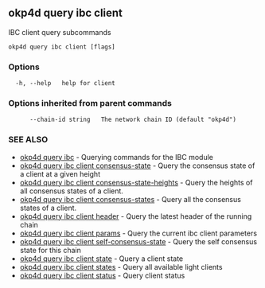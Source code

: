 ## okp4d query ibc client

IBC client query subcommands

```
okp4d query ibc client [flags]
```

### Options

```
  -h, --help   help for client
```

### Options inherited from parent commands

```
      --chain-id string   The network chain ID (default "okp4d")
```

### SEE ALSO

* [okp4d query ibc](okp4d_query_ibc.md)	 - Querying commands for the IBC module
* [okp4d query ibc client consensus-state](okp4d_query_ibc_client_consensus-state.md)	 - Query the consensus state of a client at a given height
* [okp4d query ibc client consensus-state-heights](okp4d_query_ibc_client_consensus-state-heights.md)	 - Query the heights of all consensus states of a client.
* [okp4d query ibc client consensus-states](okp4d_query_ibc_client_consensus-states.md)	 - Query all the consensus states of a client.
* [okp4d query ibc client header](okp4d_query_ibc_client_header.md)	 - Query the latest header of the running chain
* [okp4d query ibc client params](okp4d_query_ibc_client_params.md)	 - Query the current ibc client parameters
* [okp4d query ibc client self-consensus-state](okp4d_query_ibc_client_self-consensus-state.md)	 - Query the self consensus state for this chain
* [okp4d query ibc client state](okp4d_query_ibc_client_state.md)	 - Query a client state
* [okp4d query ibc client states](okp4d_query_ibc_client_states.md)	 - Query all available light clients
* [okp4d query ibc client status](okp4d_query_ibc_client_status.md)	 - Query client status

